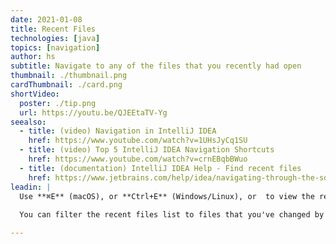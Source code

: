 ```yaml
---
date: 2021-01-08
title: Recent Files
technologies: [java]
topics: [navigation]
author: hs
subtitle: Navigate to any of the files that you recently had open
thumbnail: ./thumbnail.png
cardThumbnail: ./card.png
shortVideo:
  poster: ./tip.png
  url: https://youtu.be/QJEEtaTV-Yg
seealso:
  - title: (video) Navigation in IntelliJ IDEA
    href: https://www.youtube.com/watch?v=1UHsJyCq1SU
  - title: (video) Top 5 IntelliJ IDEA Navigation Shortcuts
    href: https://www.youtube.com/watch?v=crnEBqbBWuo
  - title: (documentation) IntelliJ IDEA Help - Find recent files
    href: https://www.jetbrains.com/help/idea/navigating-through-the-source-code.html#recent_files
leadin: |
  Use **⌘E** (macOS), or **Ctrl+E** (Windows/Linux), or  to view the recent files and access windows that don't have shortcuts by typing them straight into the dialog. 
   
  You can filter the recent files list to files that you've changed by using the same shortcut again.

---
```

